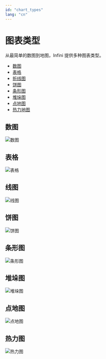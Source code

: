 ```yaml
---
id: "chart_types"
lang: "cn"
---
```


# 图表类型

从最简单的数图到地图，Infini 提供多种图表类型。

<!-- TOC -->

- [数图](#数图)
- [表格](#表格)
- [折线图](#折线图)
- [饼图](#饼图)
- [条形图](#条形图)
- [堆垛图](#堆垛图)
- [点地图](#点地图)
- [热力地图](#热力地图)

<!-- /TOC -->

## 数图
![数图](../assets/number.png)

## 表格
![表格](../assets/table.png)

## 线图
![线图](../assets/line.png)

## 饼图
![饼图](../assets/pie.png)

## 条形图
![条形图](../assets/bar.png)

## 堆垛图
![堆垛图](../assets/stackedbar.png)

## 点地图
![点地图](../assets/pointmap.png)

## 热力图
![热力图](../assets/heatmap.png)
